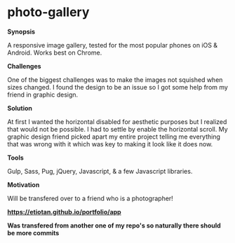 # photo-gallery

**Synopsis**

A responsive image gallery, tested for the most popular phones on iOS & Android. Works best on Chrome.

**Challenges**

One of the biggest challenges was to make the images not squished when sizes changed. I found the design to be an issue so I got some help from my friend in graphic design.

**Solution**

At first I wanted the horizontal disabled for aesthetic purposes but I realized that would not be possible. I had to settle by enable the horizontal scroll. My graphic design friend picked apart my entire project telling me everything that was wrong with it which was key to making it look like it does now.

**Tools**

Gulp, Sass, Pug, jQuery, Javascript, & a few Javascript libraries.

**Motivation**

Will be transfered over to a friend who is a photographer!

**https://etiotan.github.io/portfolio/app**

**Was transfered from another one of my repo's so naturally there should be more commits**
